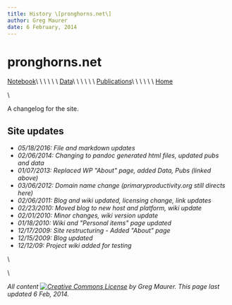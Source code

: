 ```yaml
---
title: History \[pronghorns.net\]
author: Greg Maurer
date: 6 February, 2014
---
```


pronghorns.net
==============

<div id="banner"></div>

[Notebook](https://earthscinotebook.readthedocs.io/en/latest/)\ \ \ \ \ \ 
[Data](http://greg.pronghorns.net/data.html)\ \ \ \ \ \ 
[Publications](http://greg.pronghorns.net/publications.html)\ \ \ \ \ \ 
[Home](http://greg.pronghorns.net/index.html)

\

A changelog for the site.

## Site updates


-   *05/18/2016: File and markdown updates*
-   *02/06/2014: Changing to pandoc generated html files, updated pubs and data*
-   *01/07/2013: Replaced WP "About" page, added Data, Pubs (linked
    above)*
-   *03/06/2012: Domain name change (primaryproductivity.org still directs
    here)*
-   *02/06/2011: Blog and wiki updated, licensing change, link updates*
-   *02/23/2010: Moved blog to new host and platform, wiki update*
-   *02/01/2010: Minor changes, wiki version update*
-   *01/18/2010: Wiki and "Personal items" page updated*
-   *12/17/2009: Site restructuring - Added "About" page*
-   *12/15/2009: Blog updated*
-   *12/12/09: Project wiki added for testing*

\

\

*All content [![Creative Commons
License](http://i.creativecommons.org/l/by-sa/3.0/80x15.png)](http://creativecommons.org/licenses/by-sa/3.0/) by Greg Maurer. This page last updated 6 Feb, 2014.*
